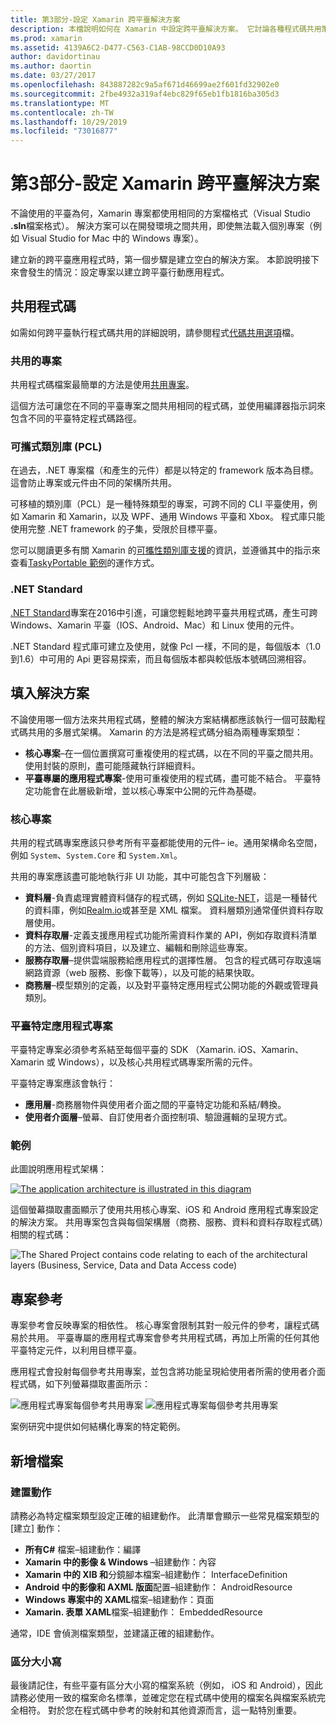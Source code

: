 ```yaml
---
title: 第3部分-設定 Xamarin 跨平臺解決方案
description: 本檔說明如何在 Xamarin 中設定跨平臺解決方案。 它討論各種程式碼共用策略，例如共用專案和 .NET Standard。
ms.prod: xamarin
ms.assetid: 4139A6C2-D477-C563-C1AB-98CCD0D10A93
author: davidortinau
ms.author: daortin
ms.date: 03/27/2017
ms.openlocfilehash: 843887282c9a5af671d46699ae2f601fd32902e0
ms.sourcegitcommit: 2fbe4932a319af4ebc829f65eb1fb1816ba305d3
ms.translationtype: MT
ms.contentlocale: zh-TW
ms.lasthandoff: 10/29/2019
ms.locfileid: "73016877"
---
```

# <a name="part-3---setting-up-a-xamarin-cross-platform-solution"></a>第3部分-設定 Xamarin 跨平臺解決方案

不論使用的平臺為何，Xamarin 專案都使用相同的方案檔格式（Visual Studio **.sln**檔案格式）。 解決方案可以在開發環境之間共用，即使無法載入個別專案（例如 Visual Studio for Mac 中的 Windows 專案）。

建立新的跨平臺應用程式時，第一個步驟是建立空白的解決方案。 本節說明接下來會發生的情況：設定專案以建立跨平臺行動應用程式。

 <a name="Sharing_Code" />

## <a name="sharing-code"></a>共用程式碼

如需如何跨平臺執行程式碼共用的詳細說明，請參閱程式[代碼共用選項](~/cross-platform/app-fundamentals/code-sharing.md)檔。

 <a name="Shared_Asset_Projects" />

### <a name="shared-projects"></a>共用的專案

共用程式碼檔案最簡單的方法是使用[共用專案](~/cross-platform/app-fundamentals/shared-projects.md)。

這個方法可讓您在不同的平臺專案之間共用相同的程式碼，並使用編譯器指示詞來包含不同的平臺特定程式碼路徑。

 <a name="Portable_Class_Libraries" />

### <a name="portable-class-libraries-pcl"></a>可攜式類別庫 (PCL)

在過去，.NET 專案檔（和產生的元件）都是以特定的 framework 版本為目標。 這會防止專案或元件由不同的架構所共用。

可移植的類別庫（PCL）是一種特殊類型的專案，可跨不同的 CLI 平臺使用，例如 Xamarin 和 Xamarin，以及 WPF、通用 Windows 平臺和 Xbox。 程式庫只能使用完整 .NET framework 的子集，受限於目標平臺。

您可以閱讀更多有關 Xamarin 的[可攜性類別庫支援](~/cross-platform/app-fundamentals/pcl.md)的資訊，並遵循其中的指示來查看[TaskyPortable 範例](https://github.com/xamarin/mobile-samples/tree/master/TaskyPortable)的運作方式。

### <a name="net-standard"></a>.NET Standard

[.NET Standard](~/cross-platform/app-fundamentals/net-standard.md)專案在2016中引進，可讓您輕鬆地跨平臺共用程式碼，產生可跨 Windows、Xamarin 平臺（IOS、Android、Mac）和 Linux 使用的元件。

.NET Standard 程式庫可建立及使用，就像 Pcl 一樣，不同的是，每個版本（1.0 到1.6）中可用的 Api 更容易探索，而且每個版本都與較低版本號碼回溯相容。

 <a name="Populating_the_Solution" />

## <a name="populating-the-solution"></a>填入解決方案

不論使用哪一個方法來共用程式碼，整體的解決方案結構都應該執行一個可鼓勵程式碼共用的多層式架構。
Xamarin 的方法是將程式碼分組為兩種專案類型：

- **核心專案**–在一個位置撰寫可重複使用的程式碼，以在不同的平臺之間共用。 使用封裝的原則，盡可能隱藏執行詳細資料。
- **平臺專屬的應用程式專案**-使用可重複使用的程式碼，盡可能不結合。 平臺特定功能會在此層級新增，並以核心專案中公開的元件為基礎。

 <a name="Core_Project" />

### <a name="core-project"></a>核心專案

共用的程式碼專案應該只參考所有平臺都能使用的元件– ie。通用架構命名空間，例如 `System`、`System.Core` 和 `System.Xml`。

共用的專案應該盡可能地執行非 UI 功能，其中可能包含下列層級：

- **資料層**-負責處理實體資料儲存的程式碼，例如  [SQLite-NET](https://github.com/praeclarum/sqlite-net)，這是一種替代的資料庫，例如[Realm.io](https://realm.io/products/realm-mobile-database/)或甚至是 XML 檔案。 資料層類別通常僅供資料存取層使用。
- **資料存取層**-定義支援應用程式功能所需資料作業的 API，例如存取資料清單的方法、個別資料項目，以及建立、編輯和刪除這些專案。
- **服務存取層**–提供雲端服務給應用程式的選擇性層。 包含的程式碼可存取遠端網路資源（web 服務、影像下載等），以及可能的結果快取。
- **商務層**–模型類別的定義，以及對平臺特定應用程式公開功能的外觀或管理員類別。

 <a name="Platform-Specific_Application_Projects" />

### <a name="platform-specific-application-projects"></a>平臺特定應用程式專案

平臺特定專案必須參考系結至每個平臺的 SDK （Xamarin. iOS、Xamarin、Xamarin 或 Windows），以及核心共用程式碼專案所需的元件。

平臺特定專案應該會執行：

- **應用層**-商務層物件與使用者介面之間的平臺特定功能和系結/轉換。
- **使用者介面層**–螢幕、自訂使用者介面控制項、驗證邏輯的呈現方式。

<a name="Example" />

### <a name="example"></a>範例

此圖說明應用程式架構：

 [![](setting-up-a-xamarin-cross-platform-solution-images/conceptualarchitecture.png "The application architecture is illustrated in this diagram")](setting-up-a-xamarin-cross-platform-solution-images/conceptualarchitecture.png#lightbox)

這個螢幕擷取畫面顯示了使用共用核心專案、iOS 和 Android 應用程式專案設定的解決方案。 共用專案包含與每個架構層（商務、服務、資料和資料存取程式碼）相關的程式碼：

 ![](setting-up-a-xamarin-cross-platform-solution-images/core-solution-example.png "The Shared Project contains code relating to each of the architectural layers (Business, Service, Data and Data Access code)")

 <a name="Project_References" />

## <a name="project-references"></a>專案參考

專案參考會反映專案的相依性。 核心專案會限制其對一般元件的參考，讓程式碼易於共用。
平臺專屬的應用程式專案會參考共用程式碼，再加上所需的任何其他平臺特定元件，以利用目標平臺。

應用程式會投射每個參考共用專案，並包含將功能呈現給使用者所需的使用者介面程式碼，如下列螢幕擷取畫面所示：

![](setting-up-a-xamarin-cross-platform-solution-images/solution-android.png "應用程式專案每個參考共用專案") ![](setting-up-a-xamarin-cross-platform-solution-images/solution-ios.png "應用程式專案每個參考共用專案")

案例研究中提供如何結構化專案的特定範例。

 <a name="Adding_Files" />

## <a name="adding-files"></a>新增檔案

 <a name="Build_Action" />

### <a name="build-action"></a>建置動作

請務必為特定檔案類型設定正確的組建動作。 此清單會顯示一些常見檔案類型的 [建立] 動作：

- **所有C#** 檔案–組建動作：編譯
- **Xamarin 中的影像 & Windows** –組建動作：內容
- **Xamarin 中的 XIB 和**分鏡腳本檔案–組建動作： InterfaceDefinition
- **Android 中的影像和 AXML 版面**配置–組建動作： AndroidResource
- **Windows 專案中的 XAML**檔案–組建動作：頁面
- **Xamarin. 表單 XAML**檔案–組建動作： EmbeddedResource

通常，IDE 會偵測檔案類型，並建議正確的組建動作。

 <a name="Case_Sensitivity" />

### <a name="case-sensitivity"></a>區分大小寫

最後請記住，有些平臺有區分大小寫的檔案系統（例如，
iOS 和 Android），因此請務必使用一致的檔案命名標準，並確定您在程式碼中使用的檔案名與檔案系統完全相符。 對於您在程式碼中參考的映射和其他資源而言，這一點特別重要。
